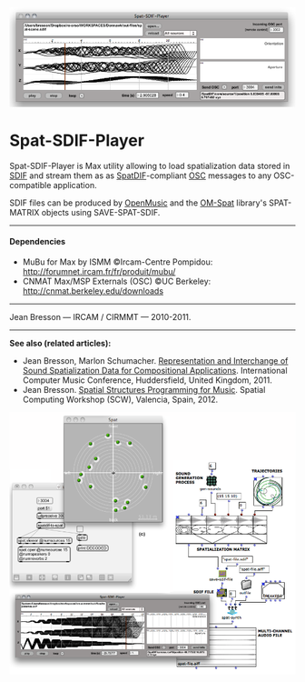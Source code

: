 <center><img src="https://github.com/j-bresson/Spat-SDIF-Player/blob/master/images/spat-sdif-player.png" width=600></center>

# Spat-SDIF-Player

Spat-SDIF-Player is Max utility allowing to load spatialization data stored in [SDIF](http://sdif.sourceforge.net/) and stream them as as [SpatDIF](http://www.spatdif.org/)-compliant [OSC](http://opensoundcontrol.org/) messages to any OSC-compatible application.

SDIF files can be produced by [OpenMusic](http://repmus.ircam.fr/openmusic/) and the [OM-Spat](http://support.ircam.fr/docs/om-libraries/main/co/OM-Spat.html) library's SPAT-MATRIX objects using SAVE-SPAT-SDIF.

--------
#### Dependencies

* MuBu for Max by ISMM ©Ircam-Centre Pompidou: http://forumnet.ircam.fr/fr/produit/mubu/
* CNMAT Max/MSP Externals (OSC) ©UC Berkeley: http://cnmat.berkeley.edu/downloads

--------
Jean Bresson — IRCAM / CIRMMT — 2010-2011.


--------
**See also (related articles):** 
* Jean Bresson, Marlon Schumacher. [Representation and Interchange of Sound Spatialization Data for Compositional Applications](https://hal.archives-ouvertes.fr/hal-01169015). International Computer Music Conference, Huddersfield, United Kingdom, 2011.
* Jean Bresson. [Spatial Structures Programming for Music](https://hal.archives-ouvertes.fr/hal-01161314). Spatial Computing Workshop (SCW), Valencia, Spain, 2012.


<img src="https://github.com/j-bresson/Spat-SDIF-Player/blob/master/images/spat-sdif-player-om-max.png" width=600 aligh="right">


